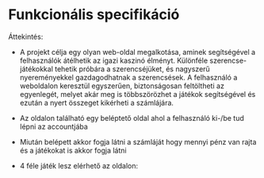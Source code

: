 # Funkcionális specifikáció
Áttekintés:
- A projekt célja egy olyan web-oldal megalkotása, aminek segítségével a felhasználók átélhetik az igazi kaszinó élményt. Különféle szerencse-játékokkal tehetik próbára a szerencséjüket, és nagyszerű nyereményekkel gazdagodhatnak a szerencsések. A felhasználó a weboldalon keresztül egyszerűen, biztonságosan feltöltheti az egyenlegét, melyet akár meg is többszörözhet a játékok segítségével és ezután a nyert összeget kikérheti a számlájára.

- Az oldalon található egy beléptető oldal ahol a felhasználó ki-/be tud lépni az accountjába
- Miután belépett akkor fogja látni a számláját hogy mennyi pénz van rajta és a játékokat is akkor fogja látni
- 4 féle játék lesz elérhető az oldalon: 

